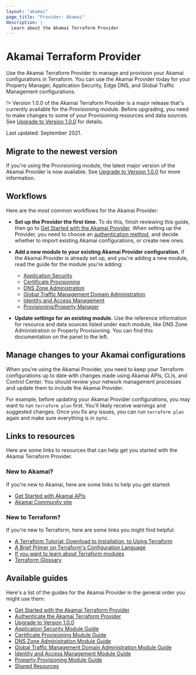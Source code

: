 ```yaml
---
layout: "akamai"
page_title: "Provider: Akamai"
description: |-
  Learn about the Akamai Terraform Provider
---
```


# Akamai Terraform Provider

Use the Akamai Terraform Provider to manage and provision your Akamai
configurations in Terraform. You can use the Akamai Provider today for 
your Property Manager, Application Security, Edge DNS, and Global
Traffic Management configurations.

!> Version 1.0.0 of the Akamai Terraform Provider is a major release that's currently available for the Provisioning module. Before upgrading, you need to make changes to some of your Provisioning resources and data sources. See [Upgrade to Version 1.0.0](guides/1.0_migration.md) for details.

Last updated: September 2021.

## Migrate to the newest version

If you're using the Provisioning module, the latest major version of the Akamai Provider is now available. See [Upgrade to Version 1.0.0](guides/1.0_migration.md) for more information.

## Workflows

Here are the most common workflows for the Akamai Provider:

* **Set up the Provider the first time.** To do this, finish reviewing this guide, then go to [Get Started with the Akamai Provider](guides/get_started_provider.md). When setting up the Provider, you need to choose an [authentication method](guides/akamai_provider_auth.md), and decide whether to import existing Akamai configurations, or create new ones.
* **Add a new module to your existing Akamai Provider configuration.** If the Akamai  Provider is already set up, and you're adding a new module, read the guide for the module you're adding:
                              
  * [Application Security](https://registry.terraform.io/providers/akamai/akamai/latest/docs/guides/get_started_appsec)
  * [Certificate Provisioning](https://registry.terraform.io/providers/akamai/akamai/latest/docs/guides/get_started_cps)
  * [DNS Zone Administration](https://registry.terraform.io/providers/akamai/akamai/latest/docs/guides/get_started_dns_zone)
  * [Global Traffic Management Domain Administration](https://registry.terraform.io/providers/akamai/akamai/latest/docs/guides/get_started_gtm_domain)
  * [Identity and Access Management](https://registry.terraform.io/providers/akamai/akamai/latest/docs/guides/get_started_iam.md)
  * [Provisioning/Property Manager](https://registry.terraform.io/providers/akamai/akamai/latest/docs/guides/get_started_property)
*  **Update settings for an existing module.** Use the reference information for resource and data sources listed under each module, like DNS Zone Administration or Property Provisioning. You can find this documentation on the panel to the left.

## Manage changes to your Akamai configurations

When you're using the Akamai Provider, you need to keep your 
Terraform configurations up to date with changes made using Akamai 
APIs, CLIs, and Control Center. You should review your network management 
processes and update them to include the Akamai Provider.

For example, before updating your Akamai Provider configurations, you may want to
 run `terraform plan` first. You'll likely receive warnings
and suggested changes. Once you fix any issues, you can run `terraform plan` 
again and make sure everything is in sync.


## Links to resources

Here are some links to resources that can help get you started with the
Akamai Terraform Provider.

### New to Akamai?

If you're new to Akamai, here are some links to help you get started:

* [Get Started with Akamai APIs](https://developer.akamai.com/api/getting-started)
* [Akamai Community site](https://community.akamai.com/customers/s/)

### New to Terraform?

If you're new to Terraform, here are some links you might find helpful:

* [A Terraform Tutorial: Download to Installation, to Using Terraform](https://www.terraform.io/downloads.html)
* [A Brief Primer on Terraform's Configuration Language](https://www.terraform.io/docs/configuration/index.html)
* [If you want to learn about Terraform modules](https://www.terraform.io/docs/modules/index.html)
* [Terraform Glossary](https://www.terraform.io/docs/glossary.html)

## Available guides

Here's a list of the guides for the Akamai Provider in the general order you might use them:

* [Get Started with the Akamai Terraform Provider](https://registry.terraform.io/providers/akamai/akamai/latest/docs/guides/get_started_provider)
* [Authenticate the Akamai Terraform Provider](https://registry.terraform.io/providers/akamai/akamai/latest/docs/guides/akamai_provider_auth)
* [Upgrade to Version 1.0.0](https://registry.terraform.io/providers/akamai/akamai/latest/docs/guides/1.0_migration)
* [Application Security Module Guide](https://registry.terraform.io/providers/akamai/akamai/latest/docs/guides/get_started_appsec)
* [Certificate Provisioning Module Guide](https://registry.terraform.io/providers/akamai/akamai/latest/docs/guides/get_started_cps)
* [DNS Zone Administration Module Guide](https://registry.terraform.io/providers/akamai/akamai/latest/docs/guides/get_started_dns_zone)
* [Global Traffic Management Domain Administration Module Guide](https://registry.terraform.io/providers/akamai/akamai/latest/docs/guides/get_started_gtm_domain)
* [Identity and Access Management Module Guide](https://registry.terraform.io/providers/akamai/akamai/latest/docs/guides/get_started_iam.md)
* [Property Provisioning Module Guide](https://registry.terraform.io/providers/akamai/akamai/latest/docs/guides/get_started_property)
* [Shared Resources](https://registry.terraform.io/providers/akamai/akamai/latest/docs/guides/appendix) 
